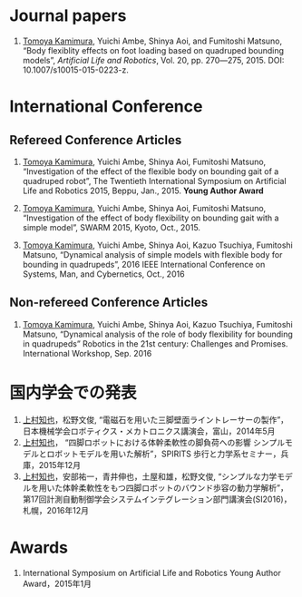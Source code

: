 # Journal papers
1. <u>Tomoya Kamimura</u>, Yuichi Ambe, Shinya Aoi, and Fumitoshi Matsuno, “Body flexiblity effects on foot loading based on quadruped bounding models”, *Artificial Life and Robotics*, Vol. 20, pp. 270―275, 2015. DOI: 10.1007/s10015-015-0223-z.

# International Conference
## Refereed Conference Articles
1. <u>Tomoya Kamimura</u>, Yuichi Ambe, Shinya Aoi, Fumitoshi Matsuno, “Investigation of the effect of the flexible body on bounding gait of a quadruped robot”, The Twentieth International Symposium on Artificial Life and Robotics 2015, Beppu, Jan., 2015. **Young Author Award**

1.	<u>Tomoya Kamimura</u>, Yuichi Ambe, Shinya Aoi, Fumitoshi Matsuno, “Investigation of the effect of body flexibility on bounding gait with a simple model”, SWARM 2015, Kyoto, Oct., 2015.

1.	<u>Tomoya Kamimura</u>, Yuichi Ambe, Shinya Aoi, Kazuo Tsuchiya, Fumitoshi Matsuno, “Dynamical analysis of simple models with flexible body for bounding in quadrupeds”, 2016 IEEE International Conference on Systems, Man, and Cybernetics, Oct., 2016

## Non-refereed Conference Articles
1.	<u>Tomoya Kamimura</u>, Yuichi Ambe, Shinya Aoi, Kazuo Tsuchiya, Fumitoshi Matsuno, “Dynamical analysis of the role of body flexibility for bounding in quadrupeds” Robotics in the 21st century: Challenges and Promises. International Workshop, Sep. 2016

# 国内学会での発表
1.	<u>上村知也</u>，松野文俊, “電磁石を用いた三脚壁面ライントレーサーの製作”，日本機械学会ロボティクス・メカトロニクス講演会，富山，2014年5月
1.	<u>上村知也</u>， “四脚ロボットにおける体幹柔軟性の脚負荷への影響 シンプルモデルとロボットモデルを用いた解析”，SPIRITS 歩行と力学系セミナー，兵庫，2015年12月
1.	<u>上村知也</u>，安部祐一，青井伸也，土屋和雄，松野文俊, “シンプルな力学モデルを用いた体幹柔軟性をもつ四脚ロボットのバウンド歩容の動力学解析”，第17回計測自動制御学会システムインテグレーション部門講演会(SI2016)，札幌，2016年12月

# Awards
1.	International Symposium on Artificial Life and Robotics Young Author Award，2015年1月
